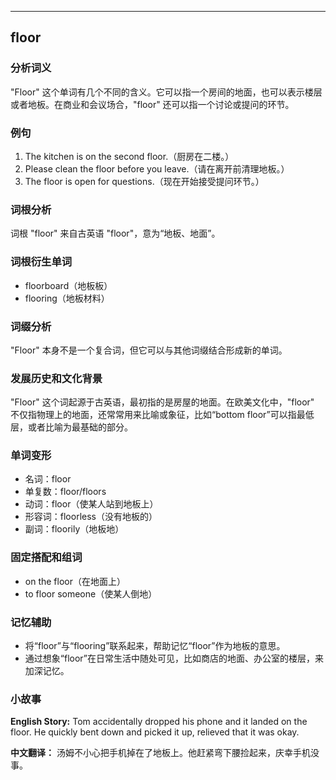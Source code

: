 
---------------
## floor
### 分析词义
"Floor" 这个单词有几个不同的含义。它可以指一个房间的地面，也可以表示楼层或者地板。在商业和会议场合，"floor" 还可以指一个讨论或提问的环节。

### 例句
1. The kitchen is on the second floor.（厨房在二楼。）
2. Please clean the floor before you leave.（请在离开前清理地板。）
3. The floor is open for questions.（现在开始接受提问环节。）

### 词根分析
词根 "floor" 来自古英语 "floor"，意为“地板、地面”。

### 词根衍生单词
- floorboard（地板板）
- flooring（地板材料）

### 词缀分析
"Floor" 本身不是一个复合词，但它可以与其他词缀结合形成新的单词。

### 发展历史和文化背景
"Floor" 这个词起源于古英语，最初指的是房屋的地面。在欧美文化中，"floor" 不仅指物理上的地面，还常常用来比喻或象征，比如“bottom floor”可以指最低层，或者比喻为最基础的部分。

### 单词变形
- 名词：floor
- 单复数：floor/floors
- 动词：floor（使某人站到地板上）
- 形容词：floorless（没有地板的）
- 副词：floorily（地板地）

### 固定搭配和组词
- on the floor（在地面上）
- to floor someone（使某人倒地）

### 记忆辅助
- 将“floor”与“flooring”联系起来，帮助记忆“floor”作为地板的意思。
- 通过想象“floor”在日常生活中随处可见，比如商店的地面、办公室的楼层，来加深记忆。

### 小故事
**English Story:**
Tom accidentally dropped his phone and it landed on the floor. He quickly bent down and picked it up, relieved that it was okay.

**中文翻译：**
汤姆不小心把手机掉在了地板上。他赶紧弯下腰捡起来，庆幸手机没事。

